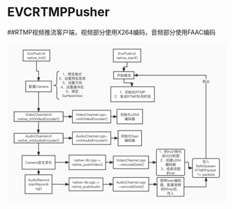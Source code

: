 # EVCRTMPPusher
##RTMP视频推流客户端，视频部分使用X264编码，音频部分使用FAAC编码

![image](https://raw.githubusercontent.com/DwyaneWadeee/image/main/EvcPusherFlow.jpg)
